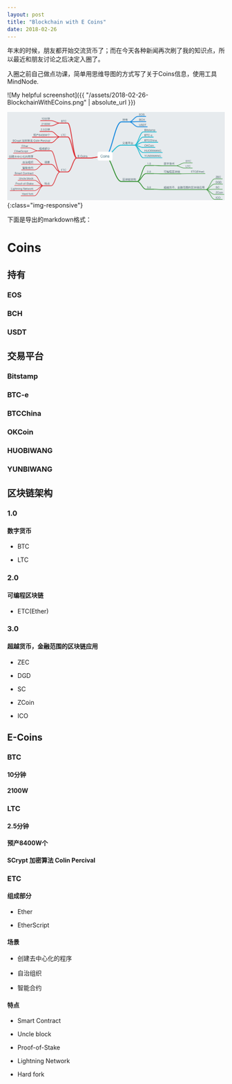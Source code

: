 ```yaml
---
layout: post
title: "Blockchain with E Coins"
date: 2018-02-26
---
```


年末的时候，朋友都开始交流货币了；而在今天各种新闻再次刷了我的知识点，所以最近和朋友讨论之后决定入圈了。

入圈之前自己做点功课，简单用思维导图的方式写了关于Coins信息，使用工具MindNode.

![My helpful screenshot]({{ "/assets/2018-02-26-BlockchainWithECoins.png" | absolute_url }})

![E Coins NodeMind](/assets/2018-02-26-BlockchainWithECoins.png){:class="img-responsive"}

下面是导出的markdown格式：

# Coins

## 持有

### EOS

### BCH

### USDT

## 交易平台

### Bitstamp

### BTC-e

### BTCChina

### OKCoin

### HUOBIWANG

### YUNBIWANG

## 区块链架构

### 1.0

#### 数字货币

- BTC

- LTC

### 2.0

#### 可编程区块链

- ETC(Ether)

### 3.0

#### 超越货币，金融范围的区块链应用

- ZEC

- DGD

- SC

- ZCoin

- ICO

## E-Coins

### BTC

#### 10分钟

#### 2100W

### LTC

#### 2.5分钟

#### 预产8400W个

#### SCrypt 加密算法 Colin Percival

### ETC

#### 组成部分

- Ether

- EtherScript

#### 场景

- 创建去中心化的程序

- 自治组织

- 智能合约

#### 特点

- Smart Contract

- Uncle block

- Proof-of-Stake

- Lightning Network

- Hard fork
